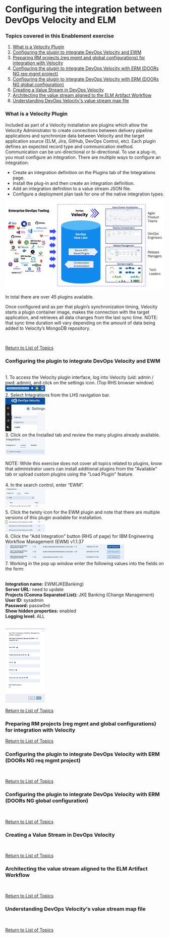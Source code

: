 # Configuring the integration between DevOps Velocity and ELM

### Topics covered in this Enablement exercise
1. [What is a Velocity Plugin](#what-is-a-velocity-plugin) 
2. [Configuring the plugin to integrate DevOps Velocity and EWM](#configuring-the-plugin-to-integrate-devops-velocity-and-ewm)
3. [Preparing RM projects (reg mgmt and global configurations) for integration with Velocity](#preparing-rm-projects-reg-mgmt-and-global-configurations-for-integration-with-velocity)
4. [Configuring the plugin to integrate DevOps Velocity with ERM (DOORs NG req mgmt project)](#configuring-the-plugin-to-integrate-devops-velocity-with-erm-doors-ng-req-mgt-project)
5. [Configuring the plugin to integrate DevOps Velocity with ERM (DOORs NG global configuration)](#configuring-the-plugin-to-integrate-devops-velocity-with-erm-doors-ng-global-configuration)
6. [Creating a Value Stream in DevOps Velocity](#creating-a-value-stream-in-devops-velocity)
7. [Architecting the value stream aligned to the ELM Artifact Workflow](#architecting-the-value-stream-aligned-to-the-elm-artifact-workflow)
8. [Understanding DevOps Velocity's value stream map file](#understanding-devops-velocitys-value-stream-map-file)

### What is a Velocity Plugin

Included as part of a Velocity installation are plugins which allow the Velocity Administrator to create connections between delivery pipeline applications and synchronize data between Velocity and the target application source (ELM, Jira, GitHub, DevOps Control, etc). Each plugin defines an expected record type and communication method. Communication can be uni-directional or bi-directional. To use a plug-in, you must configure an integration. There are multiple ways to configure an integration:
- Create an integration definition on the Plugins tab of the Integrations page.
- Install the plug-in and then create an integration definition.
- Add an integration definition to a value stream JSON file.
- Configure a deployment plan task for one of the native integration types.

<img src="media/plugin_overview.png" alt="Plugin architecture image" style="width=100%; height:auto;">

In total there are over 45 plugins available.

Once configured and as per that plugin’s synchronization timing, Velocity starts a plugin container image, makes the connection with the target application, and retrieves all data changes from the last sync time. NOTE: that sync time duration will vary depending on the amount of data being added to Velocity’s MongoDB repository.

<br/>

[Return to List of Topics](#topics-covered-in-this-enablement-exercise)
<br/>

### Configuring the plugin to integrate DevOps Velocity and EWM
<br/>
1. To access the Velocity plugin interface, log into Velocity (uid: admin / pwd: admin), and click on the settings icon. (Top RHS browser window)<br/>
<img src="media/settings_orientation.png" alt="settings icon orientation" style="width:25%; height:auto;"><br/>
2. Select Integrations from the LHS navigation bar.<br/>
<img src="media/integrations.png" alt="integrations orientation" style="width:25%; height:auto;"><br/>
3. Click on the Installed tab and review the many plugins already available.<br/>
<img src="media/integrations_image.png" alt="integrations" style="width:25%; height:auto;"><br/>

NOTE: While this exercise does not cover all topics related to plugins, know that administrator users can install additional plugins from the "Available" tab or upload custom plugins using the "Load Plugin" feature.<br/>
<br/>
4. In the search control, enter “EWM”.<br/>
<img src="media/search.png" alt="search" style="width:25%; height:auto;"><br/>
5. Click the twisty icon for the EWM plugin and note that there are multiple versions of this plugin available for installation.<br/>
<img src="media/ewm_plugins.png" alt="ewm plugins" style="width:25%; height:auto;"><br/>
6. Click the "Add Integration" button (RHS of page) for IBM Engineering Workflow Management (EWM) v1.1.37<br/>
<img src="media/add_ewm.png" alt="add ewm integration" style="width:75%; height:auto;"><br/>
7. Working in the pop up window enter the following values into the fields on the form:<br/>
<br/>

**Integration name:** EWM(JKEBanking)<br/>
**Server URL:** need to update<br/>
**Projects (Comma Separated List):** JKE Banking (Change Management)<br/>
**User ID:** sysadmin<br/>
**Password:** passw0rd<br/>
**Show hidden properties:** enabled<br/>
**Logging level:** ALL<br/>
<br/>

<img src="media/ewm_setup.png" alt="ewm integration" style="width:25%; height:auto;">

<br/>

[Return to List of Topics](#topics-covered-in-this-enablement-exercise)
<br/>

### Preparing RM projects (reg mgmt and global configurations) for integration with Velocity
[Return to List of Topics](#topics-covered-in-this-enablement-exercise)
<br/>

### Configuring the plugin to integrate DevOps Velocity with ERM (DOORs NG req mgmt project)
<br/>

[Return to List of Topics](#topics-covered-in-this-enablement-exercise)
<br/>

### Configuring the plugin to integrate DevOps Velocity with ERM (DOORs NG global configuration)
<br/>

[Return to List of Topics](#topics-covered-in-this-enablement-exercise)
<br/>

### Creating a Value Stream in DevOps Velocity
<br/>

[Return to List of Topics](#topics-covered-in-this-enablement-exercise)
<br/>

### Architecting the value stream aligned to the ELM Artifact Workflow
<br/>

[Return to List of Topics](#topics-covered-in-this-enablement-exercise)
<br/>

### Understanding DevOps Velocity's value stream map file
<br/>

[Return to List of Topics](#topics-covered-in-this-enablement-exercise)
<br/>